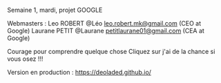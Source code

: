 Semaine 1, mardi, projet GOOGLE

Webmasters :
Leo ROBERT @Léo  leo.robert.mk@gmail.com (CEO at Google)
Laurane PETIT @Laurane petitlaurane01@gmail.com (CEA at Google)

Courage pour comprendre quelque chose
Cliquez sur j'ai de la chance si vous osez !!!

Version en production :
https://deoladed.github.io/